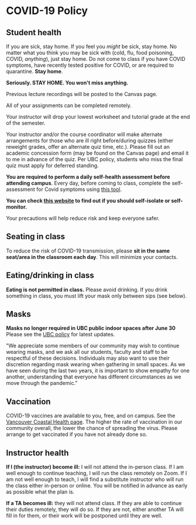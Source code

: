 # COVID-19 Policy

## Student health

If you are sick, stay home. If you feel you *might* be sick, stay home.
No matter what you think you may be sick with (cold, flu, food poisoning, COVID, *anything*),
just stay home. Do not come to class if you have COVID symptoms, have recently tested positive
for COVID, or are required to quarantine. **Stay home**.

**Seriously. STAY HOME. You won't miss anything.**

Previous lecture recordings will be posted to the Canvas page.

All of your assignments can be completed remotely.

Your instructor will drop your lowest worksheet and tutorial grade at the end of the semester.

Your instructor and/or the course coordinator will make alternate arrangements for those who are ill right before/during quizzes
(either reweight grades, offer an alternate quiz time, etc.). 
Please fill out an academic concession form (may be found on the Canvas page) and email
it to me in advance of the quiz. 
Per UBC policy, students who miss the final quiz must apply for deferred standing.

**You are required to perform a daily self-health assessment before attending campus**. Every day,
before coming to class, complete the self-assessment for Covid symptoms using
[this tool](https://bc.thrive.health/covid19/en).

**You can check [this website](http://www.bccdc.ca/health-info/diseases-conditions/covid-19/self-isolation#Who) to find
out if you should self-isolate or self-monitor.**

Your precautions will help reduce risk and keep everyone safer. 

## Seating in class
To reduce the risk of COVID-19 transmission, please **sit in the same seat/area in the classroom each day**. 
This will minimize your contacts. 

## Eating/drinking in class

**Eating is not permitted in class.** Please avoid drinking. If you drink something in class,
you must lift your mask only between sips (see below).

## Masks
**Masks no longer required in UBC public indoor spaces after June 30** Please see the [UBC policy](https://covid19.ubc.ca/latest-updates/) for latest updates.

"We appreciate some members of our community may wish to continue wearing masks, and we ask all our students, faculty and staff to be respectful of these decisions. Individuals may also want to use their discretion regarding mask wearing when gathering in small spaces. As we have seen during the last two years, it is important to show empathy for one another, understanding that everyone has different circumstances as we move through the pandemic."

## Vaccination
COVID-19 vaccines are available to you, free, and on campus. 
See the [Vancouver Coastal Health page](http://www.vch.ca/covid-19/covid-19-vaccine). 
The higher the rate of
vaccination in our community overall, the lower the chance of spreading the
virus. Please arrange to get vaccinated if you have not already done so. 

## Instructor health
**If I (the instructor) become ill:** I will not attend the in-person class. If I am well enough to continue teaching,
I will run the class remotely on Zoom. If I am not well enough to teach, I will find a substitute instructor
who will run the class either in-person or online. You will be notified in advance as early as possible what the 
plan is.

**If a TA becomes ill:** they will not attend class.
If they are able to continue their duties remotely, they will do so.
If they are not, either another TA will fill in for them, or their work
will be postponed until they are well.
